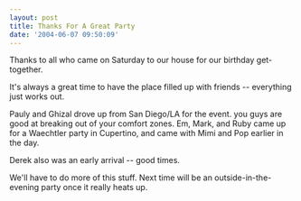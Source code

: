```yaml
---
layout: post
title: Thanks For A Great Party
date: '2004-06-07 09:50:09'
---
```

Thanks to all who came on Saturday to our house for
our birthday get-together.  

It's always a great time to have the place filled up
with friends -- everything just works out.

Pauly and Ghizal drove up from San Diego/LA for the
event.  you guys are good at breaking out of your
comfort zones.
Em, Mark, and Ruby came up for a Waechtler party in
Cupertino, and came with Mimi and Pop earlier in the
day.  

Derek also was an early arrival -- good times.

We'll have to do more of this stuff.  Next time will
be an outside-in-the-evening party once it really
heats up.
